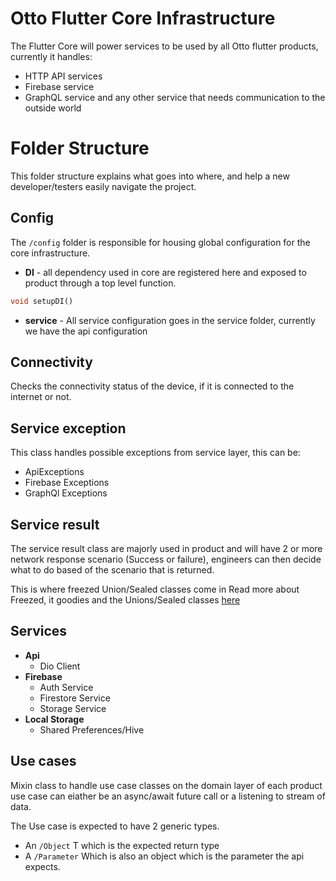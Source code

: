 # Otto Flutter Core Infrastructure
The Flutter Core will power services to be used by all Otto flutter products, currently it handles:
- HTTP API services
- Firebase service
- GraphQL service and any other service that needs communication to the outside world

# Folder Structure
This folder structure explains what goes into where, and help a new developer/testers easily navigate the project.

## **Config**
The `/config` folder is responsible for housing global configuration for the core infrastructure.
- **DI** - all dependency used in core are registered here and exposed to product through a top level function.
```dart
void setupDI()
```
- **service** - All service configuration goes in the service folder, currently we have the api configuration

## **Connectivity**
Checks the connectivity status of the device, if it is connected to the internet or not.

## **Service exception**
This class handles possible exceptions from service layer, this can be:
- ApiExceptions
- Firebase Exceptions
- GraphQl Exceptions

## **Service result**
The service result class are majorly used in product and will have 2 or more network response scenario (Success or failure), engineers can then decide what to do based of the scenario that is returned.

This is where freezed Union/Sealed classes come in Read more about Freezed, it goodies and the Unions/Sealed classes [here](https://pub.dev/packages/freezed#unionssealed-classes)

## **Services**
- **Api**
    - Dio Client
- **Firebase**
    - Auth Service <Firebase Authentication>
    - Firestore Service <Firebase Firestore>
    - Storage Service <Firebase Cloud Storage>
- **Local Storage**
    - Shared Preferences/Hive

## **Use cases**
Mixin class to handle use case classes on the domain layer of each product use case can eiather be an async/await future call or a listening to stream of data.

   The Use case is expected to have 2 generic types.

   - An `/Object` T which is the expected return type
   - A `/Parameter` Which is also an object which is the parameter the api expects.
